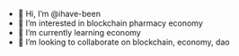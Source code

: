 - 👋 Hi, I’m @ihave-been
- 👀 I’m interested in blockchain pharmacy economy
- 🌱 I’m currently learning economy
- 💞️ I’m looking to collaborate on blockchain, economy, dao


<!---
ihave-been/ihave-been is a ✨ special ✨ repository because its `README.md` (this file) appears on your GitHub profile.
You can click the Preview link to take a look at your changes.
--->
